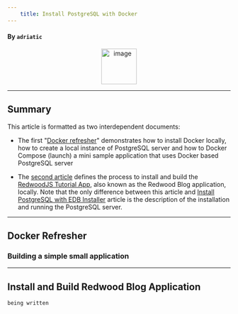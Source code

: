 ```yaml
---
    title: Install PostgreSQL with Docker
---
```


#### By `adriatic`

<p align="center">
<img width="80" alt="image" src="https://github.com/adriatic/screenshots/assets/2712405/79af438d-ea2f-4d04-852d-4cd8d2d9ad9b"/>
<br/>
</p>

___
## Summary

This article is formatted as two interdependent documents:
- The first "[Docker refresher](https://rw-community.org/how%20to/install-postgresql%20with%20docker/#docker-refresher)" demonstrates how to install Docker locally, how to create a local instance of PostgreSQL server and how to Docker Compose (launch) a mini sample application that uses Docker based PostgreSQL server

- The [second article](https://rw-community.org/how%20to/install-postgresql%20with%20docker/#install-and-build-redwood-blog-application) defines the process to install and build the [RedwoodJS Tutorial App](https://github.com/redwoodjs/redwood-tutorial), also known as the Redwood Blog application, locally. Note that the only difference between this article and [Install PostgreSQL with EDB Installer](https://rw-community.org/how%20to/Install%20PostgreSQL) article is the description of the installation and running the PostgreSQL server.

---

## Docker Refresher

### Building a simple small application

---

## Install and Build Redwood Blog Application

`being written`

